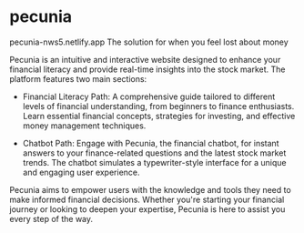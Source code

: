 # pecunia
pecunia-nws5.netlify.app
The solution for when you feel lost about money

Pecunia is an intuitive and interactive website designed to enhance your financial literacy and provide real-time insights into the stock market. The platform features two main sections:

   - Financial Literacy Path: A comprehensive guide tailored to different levels of financial understanding, from beginners to finance enthusiasts. Learn essential financial concepts, strategies for investing, and effective money management techniques.

   - Chatbot Path: Engage with Pecunia, the financial chatbot, for instant answers to your finance-related questions and the latest stock market trends. The chatbot simulates a typewriter-style interface for a unique and engaging user experience.

Pecunia aims to empower users with the knowledge and tools they need to make informed financial decisions. Whether you're starting your financial journey or looking to deepen your expertise, Pecunia is here to assist you every step of the way.
